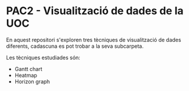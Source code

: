 # PAC2 - Visualització de dades de la UOC

En aquest repositori s'exploren tres tècniques de visualització de dades diferents, cadascuna es pot trobar a la seva subcarpeta.

Les tècniques estudiades són:
  - Gantt chart
  - Heatmap
  - Horizon graph
